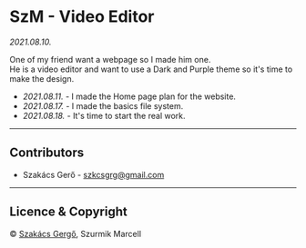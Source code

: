 # SzM - Video Editor

_2021.08.10._
<br />

One of my friend want a webpage so I made him one.<br />
He is a video editor and want to use a Dark and Purple theme so it's time to make the design. <br />

- _2021.08.11._ - I made the Home page plan for the website.
- _2021.08.17._ - I made the basics file system.
- _2021.08.18._ - It's time to start the real work.

---

## Contributors

- Szakács Gerő - <szkcsgrg@gmail.com>

---

## Licence & Copyright

© [Szakács Gergő](https://smoketmg.hu/), Szurmik Marcell
